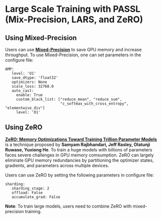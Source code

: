 # Large Scale Training with PASSL (Mix-Precision, LARS, and ZeRO)

## Using Mixed-Precision

Users can use **[Mixed-Precision](https://arxiv.org/abs/1710.03740)** to save GPU memory and increase throughput.
To use Mixed-Precision, one can set parameters in the configure file:
```
AMP:
   level: 'O1'
   save_dtype: 'float32'
   optimizers: None
   scale_loss: 32768.0
   auto_cast:
     enable: True
     custom_black_list: ["reduce_mean", "reduce_sum",
                         "c_softmax_with_cross_entropy", "elementwise_div"]
     level: 'O1'
```

## Using ZeRO


**[ZeRO: Memory Optimizations Toward Training Trillion Parameter Models](https://arxiv.org/abs/1910.02054)** is a technique proposed by **Samyam Rajbhandari, Jeff Rasley, Olatunji Ruwase, Yuxiong He**.  To train a huge models with billions of parameters faces severe challenges in GPU memory comsumption. ZeRO can largely eliminate GPU memory redundancies by partitioning the optimizer states, gradients, and parameters across multiple devices.

Users can use ZeRO by setting the following parameters in configure file:
```
sharding:
   sharding_stage: 2
   offload: False
   accumulate_grad: False
```
**Note**: To train large models, users need to combine ZeRO with mixed-precision training.  
